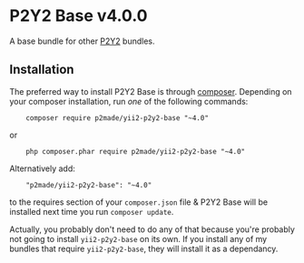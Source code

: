 # P2Y2 Base v4.0.0

A base bundle for other [P2Y2](https://github.com/p2made) bundles.

Installation
------------

The preferred way to install P2Y2 Base is through [composer](http://getcomposer.org/download/).
Depending on your composer installation, run *one* of the following commands:

```
    composer require p2made/yii2-p2y2-base "~4.0"
```

or

```
    php composer.phar require p2made/yii2-p2y2-base "~4.0"
```

Alternatively add:

```
    "p2made/yii2-p2y2-base": "~4.0"
```

to the requires section of your `composer.json` file & P2Y2 Base will be installed next time you run `composer update`.

Actually, you probably don't need to do any of that because you're probably not going to install `yii2-p2y2-base` on its own. If you install any of my bundles that require `yii2-p2y2-base`, they will install it as a dependancy.

